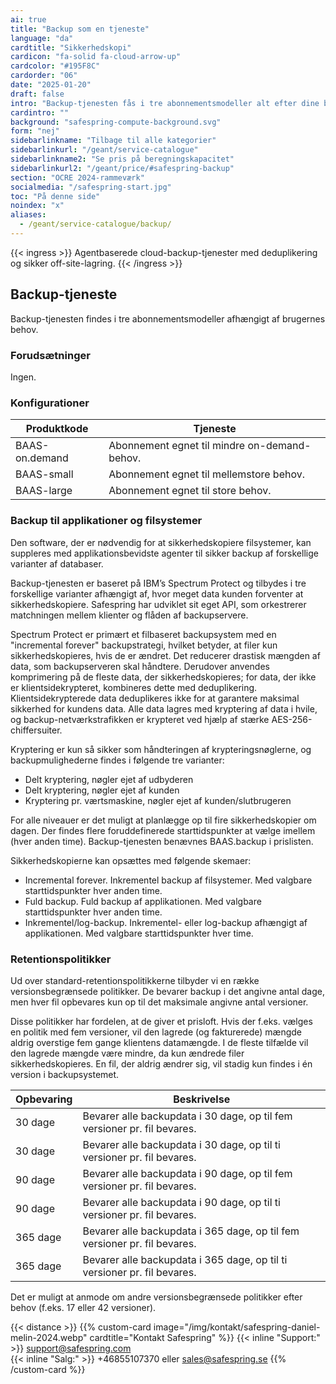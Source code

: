 ```yaml
---
ai: true
title: "Backup som en tjeneste"
language: "da"
cardtitle: "Sikkerhedskopi"
cardicon: "fa-solid fa-cloud-arrow-up"
cardcolor: "#195F8C"
cardorder: "06"
date: "2025-01-20"
draft: false
intro: "Backup-tjenesten fås i tre abonnementsmodeller alt efter dine behov."
cardintro: ""
background: "safespring-compute-background.svg"
form: "nej"
sidebarlinkname: "Tilbage til alle kategorier"
sidebarlinkurl: "/geant/service-catalogue"
sidebarlinkname2: "Se pris på beregningskapacitet"
sidebarlinkurl2: "/geant/price/#safespring-backup"
section: "OCRE 2024-rammeværk"
socialmedia: "/safespring-start.jpg"
toc: "På denne side"
noindex: "x"
aliases:
  - /geant/service-catalogue/backup/
---
```


{{< ingress >}}
Agentbaserede cloud-backup-tjenester med deduplikering og sikker off-site-lagring.
{{< /ingress >}}

## Backup-tjeneste

Backup-tjenesten findes i tre abonnementsmodeller afhængigt af brugernes behov.

### Forudsætninger

Ingen.

### Konfigurationer

| Produktkode    | Tjeneste                                     |
| -------------- | -------------------------------------------- |
| BAAS-on.demand | Abonnement egnet til mindre on-demand-behov. |
| BAAS-small     | Abonnement egnet til mellemstore behov.      |
| BAAS-large     | Abonnement egnet til store behov.            |

### Backup til applikationer og filsystemer

Den software, der er nødvendig for at sikkerhedskopiere filsystemer, kan suppleres med applikationsbevidste agenter til sikker backup af forskellige varianter af databaser.

Backup-tjenesten er baseret på IBM’s Spectrum Protect og tilbydes i tre forskellige varianter afhængigt af, hvor meget data kunden forventer at sikkerhedskopiere. Safespring har udviklet sit eget API, som orkestrerer matchningen mellem klienter og flåden af backupservere.

Spectrum Protect er primært et filbaseret backupsystem med en "incremental forever" backupstrategi, hvilket betyder, at filer kun sikkerhedskopieres, hvis de er ændret. Det reducerer drastisk mængden af data, som backupserveren skal håndtere. Derudover anvendes komprimering på de fleste data, der sikkerhedskopieres; for data, der ikke er klientsidekrypteret, kombineres dette med deduplikering. Klientsidekrypterede data deduplikeres ikke for at garantere maksimal sikkerhed for kundens data. Alle data lagres med kryptering af data i hvile, og backup-netværkstrafikken er krypteret ved hjælp af stærke AES-256-chiffersuiter.

Kryptering er kun så sikker som håndteringen af krypteringsnøglerne, og backupmulighederne findes i følgende tre varianter:

- Delt kryptering, nøgler ejet af udbyderen
- Delt kryptering, nøgler ejet af kunden
- Kryptering pr. værtsmaskine, nøgler ejet af kunden/slutbrugeren

For alle niveauer er det muligt at planlægge op til fire sikkerhedskopier om dagen. Der findes flere foruddefinerede starttidspunkter at vælge imellem (hver anden time). Backup-tjenesten benævnes BAAS.backup i prislisten.

Sikkerhedskopierne kan opsættes med følgende skemaer:

- Incremental forever. Inkrementel backup af filsystemer. Med valgbare starttidspunkter hver anden time.
- Fuld backup. Fuld backup af applikationen. Med valgbare starttidspunkter hver anden time.
- Inkrementel/log-backup. Inkrementel- eller log-backup afhængigt af applikationen. Med valgbare starttidspunkter hver time.

### Retentionspolitikker

Ud over standard-retentionspolitikkerne tilbyder vi en række versionsbegrænsede politikker. De bevarer backup i det angivne antal dage, men hver fil opbevares kun op til det maksimale angivne antal versioner.

Disse politikker har fordelen, at de giver et prisloft. Hvis der f.eks. vælges en politik med fem versioner, vil den lagrede (og fakturerede) mængde aldrig overstige fem gange klientens datamængde. I de fleste tilfælde vil den lagrede mængde være mindre, da kun ændrede filer sikkerhedskopieres. En fil, der aldrig ændrer sig, vil stadig kun findes i én version i backupsystemet.

| Opbevaring | Beskrivelse                                                               |
| ---------- | ------------------------------------------------------------------------- |
| 30 dage    | Bevarer alle backupdata i 30 dage, op til fem versioner pr. fil bevares.  |
| 30 dage    | Bevarer alle backupdata i 30 dage, op til ti versioner pr. fil bevares.   |
| 90 dage    | Bevarer alle backupdata i 90 dage, op til fem versioner pr. fil bevares.  |
| 90 dage    | Bevarer alle backupdata i 90 dage, op til ti versioner pr. fil bevares.   |
| 365 dage   | Bevarer alle backupdata i 365 dage, op til fem versioner pr. fil bevares. |
| 365 dage   | Bevarer alle backupdata i 365 dage, op til ti versioner pr. fil bevares.  |

Det er muligt at anmode om andre versionsbegrænsede politikker efter behov (f.eks. 17 eller 42 versioner).

{{< distance >}}
{{% custom-card image="/img/kontakt/safespring-daniel-melin-2024.webp" cardtitle="Kontakt Safespring" %}}
{{< inline "Support:" >}} support@safespring.com  
{{< inline "Salg:" >}} +46855107370 eller sales@safespring.se
{{% /custom-card %}}

